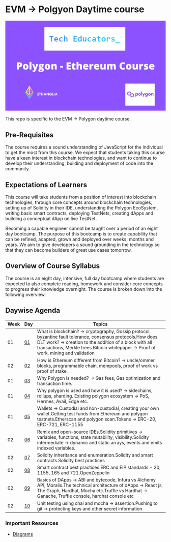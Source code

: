 # EVM -> Polgyon Daytime course
![Hero Img](PolygonEthereum_Course.jpg)

This repo is specific to the EVM -> Polygon daytime course. 

## Pre-Requisites

The course requires a sound understanding of JavaScript for the individual to get the most from this course. We expect that students taking this course have a keen interest in blockchain technologies, and want to continue to develop their understanding, building and deployment of code into the community.

## Expectations of Learners

This course will take students from a position of interest into blockchain technologies, through core concepts around blockchain technologies, setting up of Solidity in their IDE, understanding the Polygon EcoSystem, writing basic smart contracts, deploying TestNets, creating dApps and building a conceptual dApp on live TestNet. 

Becoming a capable engineer cannot be taught over a period of an eight day bootcamp. The purpose of this bootcamp is to create capability that can be refined, adapted, grown and deployed over weeks, months and years. We aim to give developers a sound grounding in the technology so that they can become builders of great use cases tomorrow.

## Overview of Course Syllabus

The course is an eight day, intensive, full day bootcamp where students are expected to also complete reading, homework and consider core concepts to progress their knowledge overnight. The course is broken down into the following overview.

## Daywise Agenda


| Week | Day | Topics |
| --- | --- | --- |
| 01 | [01](https://github.com/Web3-courses/EVM_Polygon_Daytime/tree/main/Day_01) | What is blockchain? → cryptography, Gossip protocol, byzantine fault tolerance, consensus protocols.How does DLT work? → creation to the addition of a block with all transactions, Merkle trees.Bitcoin whitepaper → Proof of work, mining and validation | 
| 02 | [02](https://github.com/Web3-courses/EVM_Polygon_Daytime/tree/main/Day_02) | How is Ethereum different from Bitcoin? → uncle/ommer blocks, programmable chain, mempools, proof of work vs proof of stake. | 
| 01 | [03](https://github.com/Web3-courses/EVM_Polygon_Daytime/tree/main/Day_03) | Why Polygon is needed? → Gas fees, Gas optimization and transaction time. | 
| 01 | [04](https://github.com/Web3-courses/EVM_Polygon_Daytime/tree/main/Day_04) | Why polygon is used and how it is used? → sidechains, rollups, sharding. Existing polygon ecosystem → PoS, Hermes, Avail, Edge etc. | 
| 01 | [05](https://github.com/Web3-courses/EVM_Polygon_Daytime/tree/main/Day_05) | Wallets → Custodial and non-custodial, creating your own wallet.Getting test funds from Ethereum and polygon testnets.Etherscan and polygon scan.Tokens → ERC-20, ERC-721, ERC-1155| 
| 02 | [06](https://github.com/Web3-courses/EVM_Polygon_Daytime/tree/main/Day_06) | Remix and open-source IDEs.Solidity primitives → variables, functions, state mutability, visibility.Solidity intermediate → dynamic and static arrays, events and emits indexed variables. | 
| 02 | [07](https://github.com/Web3-courses/EVM_Polygon_Daytime/tree/main/Day_07) | Solidity inheritance and enumeration.Solidity and smart contracts.Solidity best practices | 
| 02 | [08](https://github.com/Web3-courses/EVM_Polygon_Daytime/tree/main/Day_08) | Smart contract best practices.ERC and EIP standards - 20, 1155, 165 and 721.OpenZeppelin| 
| 02 | [09](https://github.com/Web3-courses/EVM_Polygon_Daytime/tree/main/Day_09) | Basics of DApps → ABI and bytecode, Infura vs Alchemy API, Moralis.The technical architecture of dApps → React js, The Graph, Hardhat, Mocha etc.Truffle vs Hardhat → Ganache, Truffle console, hardhat console etc | 
| 02 | [10](https://github.com/Web3-courses/EVM_Polygon_Daytime/tree/main/Day_10) | Unit testing using chai and mocha → assertion.Pushing to git → protecting keys and other secret information| 

### Important Resources

- [Diagrams](https://github.com/Web3-courses/Diagrams)




